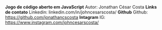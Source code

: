 **Jogo de código aberto em JavaScript**
Autor: Jonathan César Costa
**Links de contato**
Linkedin: linkedin.com/in/johncesarscosta/
**Github**
Github: https://github.com/jonathancscosta
**Intagram**
IG: https://www.instagram.com/johncesarscosta/
